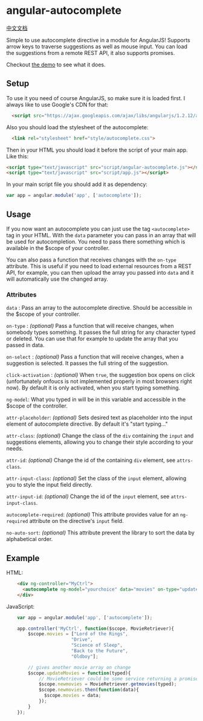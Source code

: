 angular-autocomplete 
======================

[中文文档](https://github.com/pangguoming/angular-autocomplete/blob/master/README-CN.md)

Simple to use autocomplete directive in a module for AngularJS!
Supports arrow keys to traverse suggestions as well as mouse input.
You can load the suggestions from a remote REST API, it also supports promises.

Checkout [the demo](http://pangguoming.com/angular-autocomplete/) to see what it does.

## Setup

To use it you need of course AngularJS, so make sure it is loaded first. I always like to use Google's CDN for that:

```html
  <script src="https://ajax.googleapis.com/ajax/libs/angularjs/1.2.12/angular.min.js"></script>
```

Also you should load the stylesheet of the autocomplete:

```html
  <link rel="stylesheet" href="style/autocomplete.css">
```

Then in your HTML you should load it before the script of your main app. Like this:

```html
<script type="text/javascript" src="script/angular-autocomplete.js"></script>
<script type="text/javascript" src="script/app.js"></script>
```

In your main script file you should add it as dependency:

```javascript
var app = angular.module('app', ['autocomplete']);
```

## Usage

If you now want an autocomplete you can just use the tag `<autocomplete>` tag in your HTML. With the `data` parameter you can pass in an array that will be used for autocompletion. You need to pass there something which is available in the $scope of your controller.

You can also pass a function that receives changes with the `on-type` attribute. This is useful if you need to load external resources from a REST API, for example, you can then upload the array you passed into `data` and it will automatically use the changed array.

### Attributes

`data` : Pass an array to the autocomplete directive. Should be accessible in the $scope of your controller.

`on-type` : *(optional)* Pass a function that will receive changes, when somebody types something. It passes the full string for any character typed or deleted. You can use that for example to update the array that you passed in data.

`on-select` : *(optional)* Pass a function that will receive changes, when a suggestion is selected. It passes the full string of the suggestion.

`click-activation` : *(optional)* When `true`, the suggestion box opens on click (unfortunately onfoucs is not implemented properly in most browsers right now). By default it is only activated, when you start typing something.

`ng-model`: What you typed in will be in this variable and accessible in the $scope of the controller.

`attr-placeholder`: *(optional)* Sets desired text as placeholder into the input element of autocomplete directive. By default it's "start typing..."

`attr-class`: *(optional)* Change the class of the `div` containing the `input` and suggestions elements, allowing you to change their style according to your needs.

`attr-id`: *(optional)* Change the id of the containing `div` element, see `attrs-class`.

`attr-input-class`: *(optional)* Set the class of the `input` element, allowing you to style the input field directly.

`attr-input-id`: *(optional)* Change the id of the `input` element, see `attrs-input-class`.

`autocomplete-required`: *(optional)* This attribute provides value for an `ng-required` attribute on the directive's `input` field.

`no-auto-sort`: *(optional)* This attribute prevent the library to sort the data by alphabetical order.

## Example

HTML:
```html
    <div ng-controller="MyCtrl">
      <autocomplete ng-model="yourchoice" data="movies" on-type="updateMovies"></autocomplete>
    </div>
```

JavaScript:
```javascript
	var app = angular.module('app', ['autocomplete']);

	app.controller('MyCtrl', function($scope, MovieRetriever){
		$scope.movies = ["Lord of the Rings",
		 				"Drive",
		 				"Science of Sleep",
		 				"Back to the Future",
		 				"Oldboy"];

		// gives another movie array on change
		$scope.updateMovies = function(typed){
			// MovieRetriever could be some service returning a promise
		    $scope.newmovies = MovieRetriever.getmovies(typed);
		    $scope.newmovies.then(function(data){
		      $scope.movies = data;
		    });
		}
	});

```





